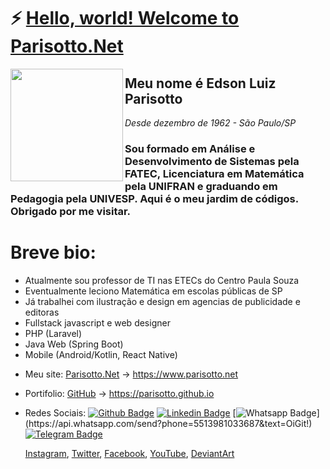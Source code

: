 # ⚡ [Hello, world! Welcome to Parisotto.Net](https://parisotto.github.io)

<img src='https://parisotto.net/img/logo-pnet.png' align='left' width='180'>

## Meu nome é Edson Luiz Parisotto
*Desde dezembro de 1962 - São Paulo/SP*

### Sou formado em Análise e Desenvolvimento de Sistemas pela FATEC, Licenciatura em Matemática pela UNIFRAN e graduando em Pedagogia pela UNIVESP. Aqui é o meu jardim de códigos. Obrigado por me visitar.


# Breve bio:

- Atualmente sou professor de TI nas ETECs do Centro Paula Souza
- Eventualmente leciono Matemática em escolas públicas de SP
- Já trabalhei com ilustração e design em agencias de publicidade e editoras
- Fullstack javascript e web designer
- PHP (Laravel)
- Java Web (Spring Boot)
- Mobile (Android/Kotlin, React Native)

* Meu site: [Parisotto.Net](https://www.parisotto.net) -> https://www.parisotto.net 
* Portifolio: [GitHub](https:parisotto.github.io) -> https://parisotto.github.io 
* Redes Sociais:
  [![Github Badge](https://img.shields.io/badge/-Github-000?style=flat-square&logo=Github&logoColor=white&link=https://parisotto.github.io)](https://parisotto.github.io)
  [![Linkedin Badge](https://img.shields.io/badge/-LinkedIn-blue?style=flat-square&logo=Linkedin&logoColor=white&link=https://www.linkedin.com/in/parisotto/)](https://www.linkedin.com/in/parisotto/)
  [![Whatsapp Badge](https://img.shields.io/badge/-Whatsapp-4CA143?style=flat-square&labelColor=4CA143&logo=whatsapp&logoColor=white&link=https://api.whatsapp.com/send?phone=5513981033687&text=OiGit!)](https://api.whatsapp.com/send?phone=5513981033687&text=OiGit!)
[![Telegram Badge](https://img.shields.io/badge/-Telegram-1ca0f1?style=flat-square&labelColor=1ca0f1&logo=telegram&logoColor=white&link=https://t.me/edsonparisotto)](https://t.me/edsonparisotto)

  [Instagram](https://instagram.com/edsonparisotto),
  [Twitter](https://twitter.com/edsonparisotto),
  [Facebook](https://facebook.com/edsonluizparisotto),
  [YouTube](https://www.youtube.com/parisotto),
  [DeviantArt](https://parisotto.deviantart.com/)
